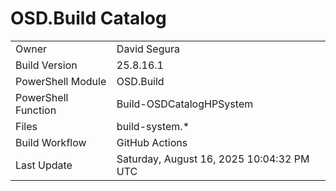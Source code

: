 ﻿# OSD.Build Catalog

| | |
|-|-|
| Owner | David Segura |
| Build Version | 25.8.16.1 |
| PowerShell Module | OSD.Build |
| PowerShell Function | Build-OSDCatalogHPSystem |
| Files | build-system.* |
| Build Workflow | GitHub Actions |
| Last Update | Saturday, August 16, 2025 10:04:32 PM UTC |
